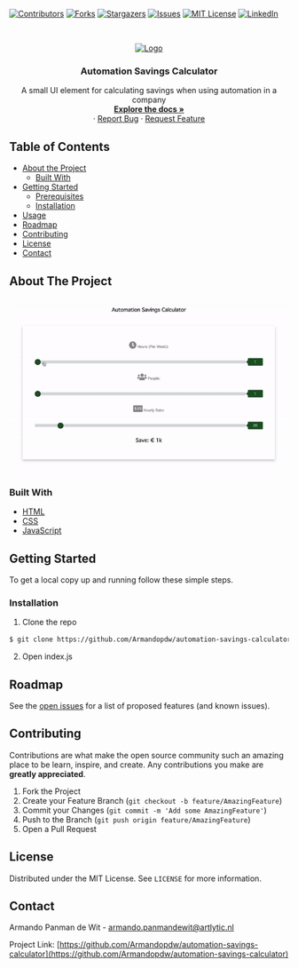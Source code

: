 <!-- PROJECT SHIELDS -->
<!--
*** I'm using markdown "reference style" links for readability.
*** Reference links are enclosed in brackets [ ] instead of parentheses ( ).
*** See the bottom of this document for the declaration of the reference variables
*** for contributors-url, forks-url, etc. This is an optional, concise syntax you may use.
*** 

-->
[![Contributors][contributors-shield]][contributors-url]
[![Forks][forks-shield]][forks-url]
[![Stargazers][stars-shield]][stars-url]
[![Issues][issues-shield]][issues-url]
[![MIT License][license-shield]][license-url]
[![LinkedIn][linkedin-shield]][linkedin-url]



<!-- PROJECT LOGO -->
<br />
<p align="center">
  <a href="https://github.com/Armandopdw/automation-savings-calculator">
    <img src="images/selenium_logo.png" alt="Logo" width="80" height="80">
  </a>

  <h3 align="center">Automation Savings Calculator</h3>

  <p align="center">
    A small UI element for calculating savings when using automation in a company
    <br />
    <a href="https://github.com/Armandopdw/automation-savings-calculator"><strong>Explore the docs »</strong></a>
    <br />
    ·
    <a href="https://github.com/Armandopdw/automation-savings-calculator/issues">Report Bug</a>
    ·
    <a href="https://github.com/Armandopdw/automation-savings-calculator/issues">Request Feature</a>
  </p>
</p>



<!-- TABLE OF CONTENTS -->
## Table of Contents

* [About the Project](#about-the-project)
  * [Built With](#built-with)
* [Getting Started](#getting-started)
  * [Prerequisites](#prerequisites)
  * [Installation](#installation)
* [Usage](#usage)
* [Roadmap](#roadmap)
* [Contributing](#contributing)
* [License](#license)
* [Contact](#contact)



<!-- ABOUT THE PROJECT -->
## About The Project

[![Product Name Screen Shot][product-screenshot]](https://artlytic.nl/?#automation-savings-calculator)

### Built With

* [HTML](https://www.w3schools.com/html/)
* [CSS](https://www.w3schools.com/css/)
* [JavaScript](https://www.w3schools.com/js/)



<!-- GETTING STARTED -->
## Getting Started

To get a local copy up and running follow these simple steps.

### Installation

1. Clone the repo
```sh
$ git clone https://github.com/Armandopdw/automation-savings-calculator.git
```
2. Open index.js


<!-- ROADMAP -->
## Roadmap

See the [open issues](https://github.com/Armandopdw/automation-savings-calculator/issues) for a list of proposed features (and known issues).


<!-- CONTRIBUTING -->
## Contributing

Contributions are what make the open source community such an amazing place to be learn, inspire, and create. Any contributions you make are **greatly appreciated**.

1. Fork the Project
2. Create your Feature Branch (`git checkout -b feature/AmazingFeature`)
3. Commit your Changes (`git commit -m 'Add some AmazingFeature'`)
4. Push to the Branch (`git push origin feature/AmazingFeature`)
5. Open a Pull Request



<!-- LICENSE -->
## License

Distributed under the MIT License. See `LICENSE` for more information.



<!-- CONTACT -->
## Contact

Armando Panman de Wit  - armando.panmandewit@artlytic.nl

Project Link: [https://github.com/Armandopdw/automation-savings-calculator](https://github.com/Armandopdw/automation-savings-calculator)




<!-- MARKDOWN LINKS & IMAGES -->
<!-- https://www.markdownguide.org/basic-syntax/#reference-style-links -->
[contributors-shield]: https://img.shields.io/github/contributors/Armandopdw/automation-savings-calculator.svg?style=flat-square
[contributors-url]: https://github.com/Armandopdw/automation-savings-calculator/graphs/contributors
[forks-shield]: https://img.shields.io/github/forks/Armandopdw/automation-savings-calculator.svg?style=flat-square
[forks-url]: https://github.com/Armandopdw/automation-savings-calculator/network/members
[stars-shield]: https://img.shields.io/github/stars/Armandopdw/automation-savings-calculator.svg?style=flat-square
[stars-url]: https://github.com/Armandopdw/automation-savings-calculator/stargazers
[issues-shield]: https://img.shields.io/github/issues/Armandopdw/automation-savings-calculator.svg?style=flat-square
[issues-url]: https://github.com/Armandopdw/automation-savings-calculator/issues
[license-shield]: https://img.shields.io/github/license/Armandopdw/automation-savings-calculator.svg?style=flat-square
[license-url]: https://github.com/Armandopdw/automation-savings-calculator/blob/master/LICENSE.txt
[linkedin-shield]: https://img.shields.io/badge/-LinkedIn-black.svg?style=flat-square&logo=linkedin&colorB=555
[linkedin-url]: https://linkedin.com/in/Armandopdw
[product-screenshot]: images/screengrab.gif
